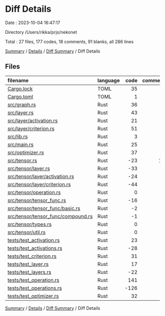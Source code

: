 # Diff Details

Date : 2023-10-04 16:47:17

Directory /Users/rikka/prjs/nekonet

Total : 27 files,  177 codes, 18 comments, 91 blanks, all 286 lines

[Summary](results.md) / [Details](details.md) / [Diff Summary](diff.md) / Diff Details

## Files
| filename | language | code | comment | blank | total |
| :--- | :--- | ---: | ---: | ---: | ---: |
| [Cargo.lock](/Cargo.lock) | TOML | 35 | 0 | 5 | 40 |
| [Cargo.toml](/Cargo.toml) | TOML | 1 | 0 | 0 | 1 |
| [src/graph.rs](/src/graph.rs) | Rust | 36 | 3 | 9 | 48 |
| [src/layer.rs](/src/layer.rs) | Rust | 43 | 0 | 10 | 53 |
| [src/layer/activation.rs](/src/layer/activation.rs) | Rust | 21 | 0 | 6 | 27 |
| [src/layer/criterion.rs](/src/layer/criterion.rs) | Rust | 51 | 0 | 9 | 60 |
| [src/lib.rs](/src/lib.rs) | Rust | 3 | 0 | 0 | 3 |
| [src/main.rs](/src/main.rs) | Rust | 25 | 0 | 12 | 37 |
| [src/optimizer.rs](/src/optimizer.rs) | Rust | 37 | 0 | 7 | 44 |
| [src/tensor.rs](/src/tensor.rs) | Rust | -23 | 15 | 2 | -6 |
| [src/tensor/layer.rs](/src/tensor/layer.rs) | Rust | -33 | 0 | -7 | -40 |
| [src/tensor/layer/activation.rs](/src/tensor/layer/activation.rs) | Rust | -24 | 0 | -7 | -31 |
| [src/tensor/layer/criterion.rs](/src/tensor/layer/criterion.rs) | Rust | -44 | 0 | -8 | -52 |
| [src/tensor/operation.rs](/src/tensor/operation.rs) | Rust | 0 | 0 | 1 | 1 |
| [src/tensor/tensor_func.rs](/src/tensor/tensor_func.rs) | Rust | -16 | 0 | 2 | -14 |
| [src/tensor/tensor_func/basic.rs](/src/tensor/tensor_func/basic.rs) | Rust | -2 | 0 | 1 | -1 |
| [src/tensor/tensor_func/compound.rs](/src/tensor/tensor_func/compound.rs) | Rust | -1 | 0 | 0 | -1 |
| [src/tensor/types.rs](/src/tensor/types.rs) | Rust | 0 | 0 | 1 | 1 |
| [src/tensor/util.rs](/src/tensor/util.rs) | Rust | 0 | 0 | 1 | 1 |
| [tests/test_activation.rs](/tests/test_activation.rs) | Rust | 23 | 0 | 9 | 32 |
| [tests/test_activations.rs](/tests/test_activations.rs) | Rust | -28 | 0 | -7 | -35 |
| [tests/test_criterion.rs](/tests/test_criterion.rs) | Rust | 31 | 0 | 14 | 45 |
| [tests/test_layer.rs](/tests/test_layer.rs) | Rust | 17 | 0 | 6 | 23 |
| [tests/test_layers.rs](/tests/test_layers.rs) | Rust | -22 | 0 | -6 | -28 |
| [tests/test_operation.rs](/tests/test_operation.rs) | Rust | 141 | 0 | 48 | 189 |
| [tests/test_operations.rs](/tests/test_operations.rs) | Rust | -126 | 0 | -30 | -156 |
| [tests/test_optimizer.rs](/tests/test_optimizer.rs) | Rust | 32 | 0 | 13 | 45 |

[Summary](results.md) / [Details](details.md) / [Diff Summary](diff.md) / Diff Details